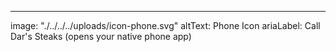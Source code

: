 ---
image: "./../../../uploads/icon-phone.svg"
altText: Phone Icon
ariaLabel: Call Dar's Steaks (opens your native phone app)